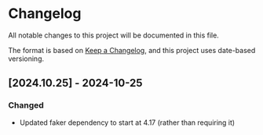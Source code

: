 # Changelog
All notable changes to this project will be documented in this file.

The format is based on [Keep a Changelog](https://keepachangelog.com/en/1.0.0/),
and this project uses date-based versioning.

<!-- scriv-insert-here -->

<a id='changelog-2024.10.25'></a>
## [2024.10.25] - 2024-10-25

### Changed

- Updated faker dependency to start at 4.17 (rather than requiring it)
